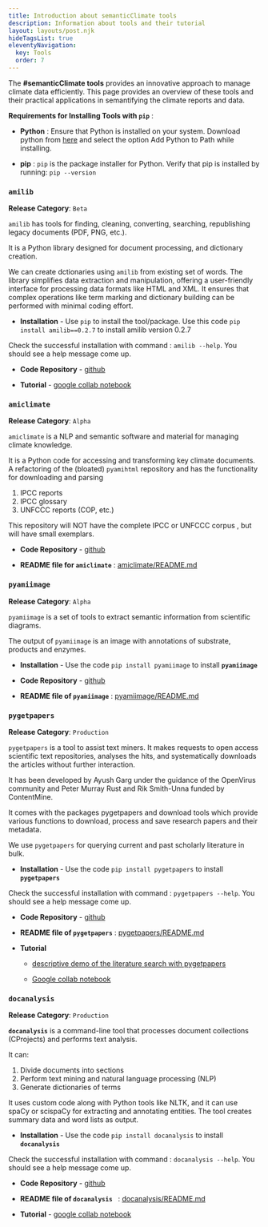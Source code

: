 ```yaml
---
title: Introduction about semanticClimate tools
description: Information about tools and their tutorial
layout: layouts/post.njk
hideTagsList: true
eleventyNavigation:
  key: Tools
  order: 7
---
```


The **#semanticClimate tools** provides an innovative approach to manage climate data efficiently. This page provides an overview of these tools and their practical applications in semantifying the climate reports and data.

**Requirements for Installing Tools with `pip`** : 

- **Python** : Ensure that Python is installed on your system. Download python from [here](https://www.python.org/downloads/) and select the option Add Python to Path while installing.
  
- **pip** : `pip` is the package installer for Python. Verify that pip is installed by running: `pip --version` 

### ```amilib```

**Release Category**: `Beta`

```amilib``` has tools for finding, cleaning, converting, searching, republishing legacy documents (PDF, PNG, etc.).

It is a Python library designed for document processing, and dictionary creation.

We can create dctionaries using ```amilib``` from existing set of words.
The library simplifies data extraction and manipulation, offering a user-friendly interface for processing data formats like HTML and XML. It ensures that complex operations like term marking and dictionary building can be performed with minimal coding effort.

- **Installation** - Use `pip` to install the tool/package. Use this code `pip install amilib==0.2.7` to install amilib version 0.2.7

Check the successful installation with command : `amilib --help`. You should see a help message come up.

- **Code Repository** - [github](https://github.com/petermr/amilib)

- **Tutorial** - [google collab notebook](https://colab.research.google.com/drive/1QNETQ3bZFgOvu2iyZCZ0jM9tjTWuUiPi) 
 

### ```amiclimate```

**Release Category**: `Alpha`

```amiclimate``` is a NLP and semantic software and material for managing climate knowledge.

It is a Python code for accessing and transforming key climate documents. A refactoring of the (bloated) ```pyamihtml``` repository and has the functionality for downloading and parsing

1.  IPCC reports
2.  IPCC glossary
3.  UNFCCC reports (COP, etc.)

This repository will NOT have the complete IPCC or UNFCCC corpus , but will have small exemplars.

- **Code Repository** - [github](https://github.com/petermr/amiclimate)

- **README file for ```amiclimate```** : [amiclimate/README.md](https://github.com/petermr/amiclimate/blob/main/README.md)

### ```pyamiimage```

**Release Category**: `Alpha`

```pyamiimage``` is a set of tools to extract semantic information from scientific diagrams.

The output of ```pyamiimage``` is an image with annotations of substrate, products and enzymes.

- **Installation** - Use the code `pip install pyamiimage` to install **`pyamiimage`**

- **Code Repository** - [github](https://github.com/petermr/pyamiimage)

- **README file of ```pyamiimage```** : [pyamiimage/README.md](https://github.com/petermr/pyamiimage/blob/main/README.md)


### ```pygetpapers```

**Release Category**: `Production`

```pygetpapers``` is a tool to assist text miners. It makes requests to open access scientific text repositories, analyses the hits, and systematically downloads the articles without further interaction. 

It has been developed by  Ayush Garg under the guidance of the OpenVirus community and Peter Murray Rust and Rik Smith-Unna funded by ContentMine.

It comes with the packages pygetpapers and download tools which provide various functions to download, process and save research papers and their metadata.

We use ```pygetpapers``` for querying current and past scholarly literature in bulk.

- **Installation** - Use the code `pip install pygetpapers` to install **`pygetpapers`**

Check the successful installation with command : `pygetpapers --help`. You should see a help message come up.

- **Code Repository** - [github](https://github.com/petermr/pygetpapers)

- **README file of ```pygetpapers```** : [pygetpapers/README.md](https://github.com/petermr/pygetpapers/blob/main/README.md)

- **Tutorial** 

  - [descriptive demo of the literature search with pygetpapers](https://youtu.be/cOW_NTeqErk)

  - [Google collab notebook](https://colab.research.google.com/drive/1-vM3BKV7NjvFXAdLGuqyNMh4VhPq6uMa?usp=sharing)

### ```docanalysis```

**Release Category**: `Production`

**```docanalysis```** is a command-line tool that processes document collections (CProjects) and performs text analysis. 

It can:

1.  Divide documents into sections
2.  Perform text mining and natural language processing (NLP)
3.  Generate dictionaries of terms
   
It uses custom code along with Python tools like NLTK, and it can use spaCy or scispaCy for extracting and annotating entities. The tool creates summary data and word lists as output.

- **Installation** - Use the code `pip install docanalysis` to install **`docanalysis`**

Check the successful installation with command : `docanalysis --help`. You should see a help message come up.

- **Code Repository** - [github](https://github.com/petermr/docanalysis)

- **README file of ```docanalysis ```** : [docanalysis/README.md](https://github.com/petermr/docanalysis/blob/main/README.md)

- **Tutorial** - [google collab notebook](https://colab.research.google.com/drive/1sT2Die3pV3dLcyHgwZBg3IxS2FJ_8W0-?usp=sharing)